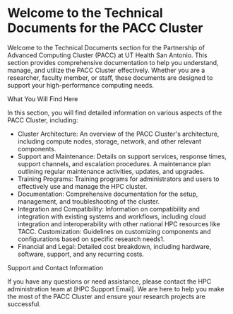 # Welcome to the Technical Documents for the PACC Cluster


Welcome to the Technical Documents section for the Partnership of Advanced Computing Cluster (PACC) at UT Health San Antonio. This section provides comprehensive documentation to help you understand, manage, and utilize the PACC Cluster effectively. Whether you are a researcher, faculty member, or staff, these documents are designed to support your high-performance computing needs.

What You Will Find Here

In this section, you will find detailed information on various aspects of the PACC Cluster, including:

* Cluster Architecture: An overview of the PACC Cluster's architecture, including compute nodes, storage, network, and other relevant components.
* Support and Maintenance: Details on support services, response times, support channels, and escalation procedures. A maintenance plan outlining regular maintenance activities, updates, and upgrades.
* Training Programs: Training programs for administrators and users to effectively use and manage the HPC cluster.
* Documentation: Comprehensive documentation for the setup, management, and troubleshooting of the cluster.
* Integration and Compatibility: Information on compatibility and integration with existing systems and workflows, including cloud integration and interoperability with other national HPC resources like TACC.
Customization: Guidelines on customizing components and configurations based on specific research needs1.
* Financial and Legal: Detailed cost breakdown, including hardware, software, support, and any recurring costs.

Support and Contact Information

If you have any questions or need assistance, please contact the HPC administration team at [HPC Support Email]. We are here to help you make the most of the PACC Cluster and ensure your research projects are successful.
